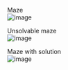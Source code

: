 Maze  
![image](https://user-images.githubusercontent.com/89098245/229402033-ca3738e8-02cd-4d0e-8951-8c1082444b21.png)  

Unsolvable maze  
![image](https://user-images.githubusercontent.com/89098245/229402191-e929faf4-8206-415e-95c9-a2acff3ccc68.png)  

Maze with solution  
![image](https://user-images.githubusercontent.com/89098245/229402391-6fdd7073-c5bb-45c1-aa7b-d0b8726d83dd.png)  
